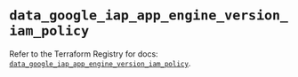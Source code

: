 # `data_google_iap_app_engine_version_iam_policy`

Refer to the Terraform Registry for docs: [`data_google_iap_app_engine_version_iam_policy`](https://registry.terraform.io/providers/hashicorp/google-beta/6.34.0/docs/data-sources/google_iap_app_engine_version_iam_policy).
